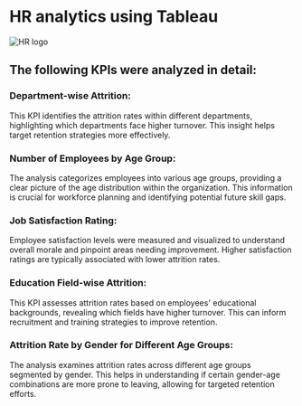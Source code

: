 # HR analytics using Tableau 
![HR logo](https://discoverytools.org/wp-content/uploads/2019/06/hr-analytics-10-1024x576.png)

## The following KPIs were analyzed in detail:

### Department-wise Attrition: 
This KPI identifies the attrition rates within different departments, highlighting which departments face higher turnover. This insight helps target retention strategies more effectively.

### Number of Employees by Age Group: 
The analysis categorizes employees into various age groups, providing a clear picture of the age distribution within the organization. This information is crucial for workforce planning and identifying potential future skill gaps.

### Job Satisfaction Rating: 
Employee satisfaction levels were measured and visualized to understand overall morale and pinpoint areas needing improvement. Higher satisfaction ratings are typically associated with lower attrition rates.

### Education Field-wise Attrition: 
This KPI assesses attrition rates based on employees' educational backgrounds, revealing which fields have higher turnover. This can inform recruitment and training strategies to improve retention.

### Attrition Rate by Gender for Different Age Groups: 
The analysis examines attrition rates across different age groups segmented by gender. This helps in understanding if certain gender-age combinations are more prone to leaving, allowing for targeted retention efforts.




